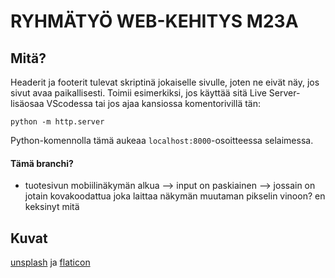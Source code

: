 # RYHMÄTYÖ WEB-KEHITYS M23A

## Mitä?
Headerit ja footerit tulevat skriptinä jokaiselle sivulle, joten ne eivät näy, jos sivut avaa paikallisesti. Toimii esimerkiksi, jos käyttää sitä Live Server-lisäosaa VScodessa tai jos ajaa kansiossa komentorivillä tän:

`python -m http.server`

Python-komennolla tämä aukeaa `localhost:8000`-osoitteessa selaimessa. 

#### Tämä branchi?
- tuotesivun mobiilinäkymän alkua
--> input on paskiainen
--> jossain on jotain kovakoodattua joka laittaa näkymän muutaman pikselin vinoon? en keksinyt mitä

 ## Kuvat
[unsplash](https://unsplash.com/) ja [flaticon](https://www.flaticon.com/)
